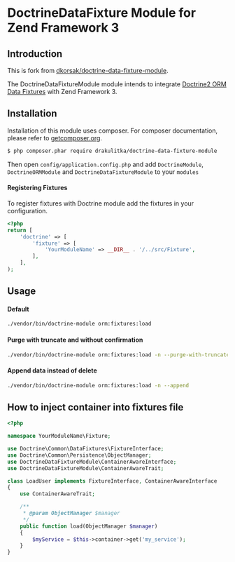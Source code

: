# DoctrineDataFixture Module for Zend Framework 3

## Introduction

This is fork from [dkorsak/doctrine-data-fixture-module](https://github.com/dkorsak/doctrine-data-fixture-module).


The DoctrineDataFixtureModule module intends to integrate [Doctrine2 ORM Data Fixtures](https://github.com/doctrine/data-fixtures) with Zend Framework 3.

## Installation

Installation of this module uses composer. For composer documentation, please refer to
[getcomposer.org](http://getcomposer.org/).

```sh
$ php composer.phar require drakulitka/doctrine-data-fixture-module
```

Then open `config/application.config.php` and add `DoctrineModule`, `DoctrineORMModule` and 
`DoctrineDataFixtureModule` to your `modules`

#### Registering Fixtures

To register fixtures with Doctrine module add the fixtures in your configuration.

```php
<?php
return [
    'doctrine' => [
        'fixture' => [
            'YourModuleName' => __DIR__ . '/../src/Fixture',
        ],
    ],
);
```

## Usage

#### Default
```sh
./vendor/bin/doctrine-module orm:fixtures:load 
```

#### Purge with truncate and without confirmation
```sh
./vendor/bin/doctrine-module orm:fixtures:load -n --purge-with-truncate 
```

#### Append data instead of delete
```sh
./vendor/bin/doctrine-module orm:fixtures:load -n --append
```

## How to inject container into fixtures file


```php
<?php

namespace YourModuleName\Fixture;

use Doctrine\Common\DataFixtures\FixtureInterface;
use Doctrine\Common\Persistence\ObjectManager;
use DoctrineDataFixtureModule\ContainerAwareInterface;
use DoctrineDataFixtureModule\ContainerAwareTrait;

class LoadUser implements FixtureInterface, ContainerAwareInterface
{
    use ContainerAwareTrait;

    /**
     * @param ObjectManager $manager
     */
    public function load(ObjectManager $manager)
    {
        $myService = $this->container->get('my_service');        
    }
}

```